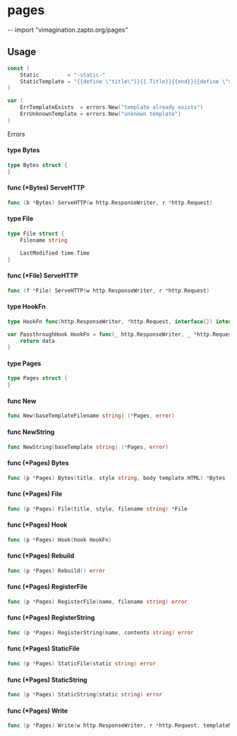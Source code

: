 # pages
--
    import "vimagination.zapto.org/pages"


## Usage

```go
const (
	Static         = "-static-"
	StaticTemplate = "{{define \"title\"}}{{.Title}}{{end}}{{define \"style\"}}{{.Style}}{{end}}{{define \"body\"}}\n{{.Body}}{{end}}"
)
```

```go
var (
	ErrTemplateExists  = errors.New("template already exists")
	ErrUnknownTemplate = errors.New("unknown template")
)
```
Errors

#### type Bytes

```go
type Bytes struct {
}
```


#### func (*Bytes) ServeHTTP

```go
func (b *Bytes) ServeHTTP(w http.ResponseWriter, r *http.Request)
```

#### type File

```go
type File struct {
	Filename string

	LastModified time.Time
}
```


#### func (*File) ServeHTTP

```go
func (f *File) ServeHTTP(w http.ResponseWriter, r *http.Request)
```

#### type HookFn

```go
type HookFn func(http.ResponseWriter, *http.Request, interface{}) interface{}
```


```go
var PassthroughHook HookFn = func(_ http.ResponseWriter, _ *http.Request, data interface{}) interface{} {
	return data
}
```

#### type Pages

```go
type Pages struct {
}
```


#### func  New

```go
func New(baseTemplateFilename string) (*Pages, error)
```

#### func  NewString

```go
func NewString(baseTemplate string) (*Pages, error)
```

#### func (*Pages) Bytes

```go
func (p *Pages) Bytes(title, style string, body template.HTML) *Bytes
```

#### func (*Pages) File

```go
func (p *Pages) File(title, style, filename string) *File
```

#### func (*Pages) Hook

```go
func (p *Pages) Hook(hook HookFn)
```

#### func (*Pages) Rebuild

```go
func (p *Pages) Rebuild() error
```

#### func (*Pages) RegisterFile

```go
func (p *Pages) RegisterFile(name, filename string) error
```

#### func (*Pages) RegisterString

```go
func (p *Pages) RegisterString(name, contents string) error
```

#### func (*Pages) StaticFile

```go
func (p *Pages) StaticFile(static string) error
```

#### func (*Pages) StaticString

```go
func (p *Pages) StaticString(static string) error
```

#### func (*Pages) Write

```go
func (p *Pages) Write(w http.ResponseWriter, r *http.Request, templateName string, data interface{}) error
```
